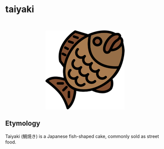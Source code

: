# taiyaki

<p>&nbsp;</p>
<p align="center">
  <img src="https://raw.githubusercontent.com/laserpants/area-51/dev/taiyaki/docs/taiyaki.png" width="250" />
</p>

## Etymology

Taiyaki (鯛焼き) is a Japanese fish-shaped cake, commonly sold as street food. 
